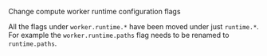 Change compute worker runtime configuration flags

All the flags under `worker.runtime.*` have been moved under just
`runtime.*`. For example the `worker.runtime.paths` flag needs to be renamed
to `runtime.paths`.
